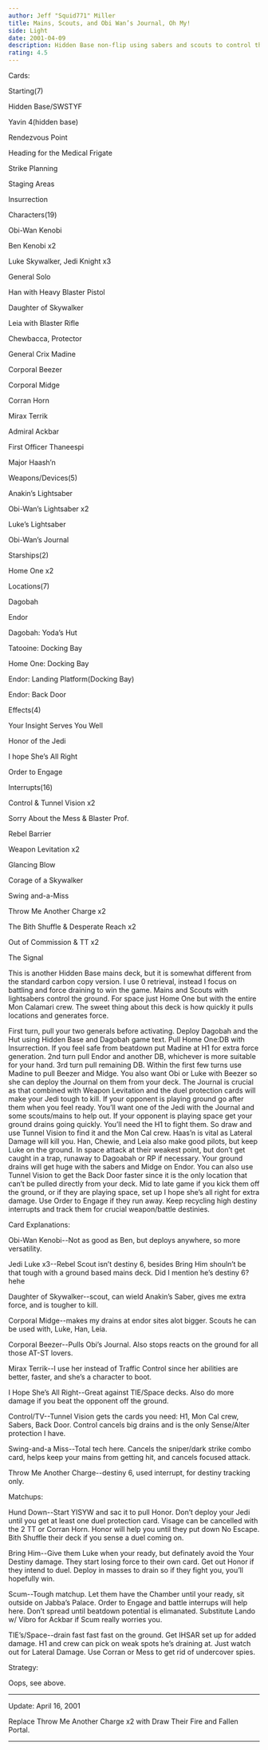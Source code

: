 ```yaml
---
author: Jeff "Squid771" Miller
title: Mains, Scouts, and Obi Wan’s Journal, Oh My!
side: Light
date: 2001-04-09
description: Hidden Base non-flip using sabers and scouts to control the ground.
rating: 4.5
---
```

Cards: 

Starting(7)
Hidden Base/SWSTYF
Yavin 4(hidden base)
Rendezvous Point
Heading for the Medical Frigate
Strike Planning
Staging Areas
Insurrection

Characters(19)
Obi-Wan Kenobi
Ben Kenobi x2
Luke Skywalker, Jedi Knight x3
General Solo
Han with Heavy Blaster Pistol
Daughter of Skywalker
Leia with Blaster Rifle
Chewbacca, Protector
General Crix Madine
Corporal Beezer
Corporal Midge
Corran Horn
Mirax Terrik
Admiral Ackbar
First Officer Thaneespi
Major Haash’n

Weapons/Devices(5)
Anakin’s Lightsaber
Obi-Wan’s Lightsaber x2
Luke’s Lightsaber
Obi-Wan’s Journal

Starships(2)
Home One x2

Locations(7)
Dagobah
Endor
Dagobah: Yoda’s Hut
Tatooine: Docking Bay
Home One: Docking Bay
Endor: Landing Platform(Docking Bay)
Endor: Back Door

Effects(4)
Your Insight Serves You Well
Honor of the Jedi
I hope She’s All Right
Order to Engage

Interrupts(16)
Control & Tunnel Vision x2
Sorry About the Mess & Blaster Prof.
Rebel Barrier
Weapon Levitation x2
Glancing Blow
Corage of a Skywalker
Swing and-a-Miss
Throw Me Another Charge x2
The Bith Shuffle & Desperate Reach x2
Out of Commission & TT x2
The Signal


This is another Hidden Base mains deck, but it is somewhat different from the standard carbon copy version.  I use 0 retrieval, instead I focus on battling and force draining to win the game.  Mains and Scouts with lightsabers control the ground.  For space just Home One but with the entire Mon Calamari crew.  The sweet thing about this deck is how quickly it pulls locations and generates force.

First turn, pull your two generals before activating.  Deploy Dagobah and the Hut using Hidden Base and Dagobah game text.  Pull Home One:DB with Insurrection.  If you feel safe from beatdown put Madine at H1 for extra force generation.  2nd turn pull Endor and another DB, whichever is more suitable for your hand.  3rd turn pull remaining DB.  Within the first few turns use Madine to pull Beezer and Midge.  You also want Obi or Luke with Beezer so she can deploy the Journal on them from your deck.  The Journal is crucial as that combined with Weapon Levitation and the duel protection cards will make your Jedi tough to kill.  If your opponent is playing ground go after them when you feel ready.  You’ll want one of the Jedi with the Journal and some scouts/mains to help out.  If your opponent is playing space get your ground drains going quickly.  You’ll need the H1 to fight them.  So draw and use Tunnel Vision to find it and the Mon Cal crew.  Haas’n is vital as Lateral Damage will kill you.  Han, Chewie, and Leia also make good pilots, but keep Luke on the ground.  In space attack at their weakest point, but don’t get caught in a trap, runaway to Dagoabah or RP if necessary.  Your ground drains will get huge with the sabers and Midge on Endor.  You can also use Tunnel Vision to get the Back Door faster since it is the only location that can’t be pulled directly from your deck.  Mid to late game if you kick them off the ground, or if they are playing space, set up I hope she’s all right for extra damage.  Use Order to Engage if they run away.  Keep recycling high destiny interrupts and track them for crucial weapon/battle destinies.

Card Explanations:

Obi-Wan Kenobi--Not as good as Ben, but deploys anywhere, so more versatility.

Jedi Luke x3--Rebel Scout isn’t destiny 6, besides Bring Him shouln’t be that tough with a ground based mains deck.  Did I mention he’s destiny 6? hehe

Daughter of Skywalker--scout, can wield Anakin’s Saber, gives me extra force, and is tougher to kill.

Corporal Midge--makes my drains at endor sites alot bigger.  Scouts he can be used with, Luke, Han, Leia.

Corporal Beezer--Pulls Obi’s Journal.  Also stops reacts on the ground for all those AT-ST lovers.

Mirax Terrik--I use her instead of Traffic Control since her abilities are better, faster, and she’s a character to boot.

I Hope She’s All Right--Great against TIE/Space decks.  Also do more damage if you beat the opponent off the ground.

Control/TV--Tunnel Vision gets the cards you need:  H1, Mon Cal crew, Sabers, Back Door.  Control cancels big drains and is the only Sense/Alter protection I have.

Swing-and-a Miss--Total tech here.  Cancels the sniper/dark strike combo card, helps keep your mains from getting hit, and cancels focused attack.

Throw Me Another Charge--destiny 6, used interrupt, for destiny tracking only.

Matchups:

Hund Down--Start YISYW and sac it to pull Honor.  Don’t deploy your Jedi until you get at least one duel protection card.  Visage can be cancelled with the 2 TT or Corran Horn.  Honor will help you until they put down No Escape.  Bith Shuffle their deck if you sense a duel coming on.

Bring Him--Give them Luke when your ready, but definately avoid the Your Destiny damage.  They start losing force to their own card.  Get out Honor if they intend to duel.  Deploy in masses to drain so if they fight you, you’ll hopefully win.

Scum--Tough matchup.  Let them have the Chamber until your ready, sit outside on Jabba’s Palace.  Order to Engage and battle interrups will help here.  Don’t spread until beatdown potential is elimanated.  Substitute Lando w/ Vibro for Ackbar if Scum really worries you.

TIE’s/Space--drain fast fast fast on the ground.  Get IHSAR set up for added damage.  H1 and crew can pick on weak spots he’s draining at.  Just watch out for Lateral Damage.  Use Corran or Mess to get rid of undercover spies. 

Strategy: 

Oops, see above.
****************************************
Update: April 16, 2001

Replace Throw Me Another Charge x2 with Draw Their Fire and Fallen Portal.
****************************************  